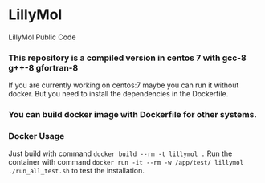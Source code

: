 # LillyMol
LillyMol Public Code

### This repository is a compiled version in centos 7 with gcc-8 g++-8 gfortran-8
If you are currently working on centos:7 maybe you can run it without docker.
But you need to install the dependencies in the Dockerfile.

### You can build docker image with Dockerfile for other systems.

### Docker Usage
Just build with command `docker build --rm -t lillymol .`
Run the container with command `docker run -it --rm -w /app/test/ lillymol ./run_all_test.sh` to test the installation.
